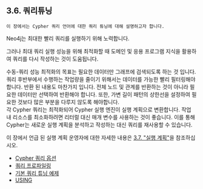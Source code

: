 ## 3.6. 쿼리튜닝

```
이 장에서는 Cypher 쿼리 언어에 대한 쿼리 튜닝에 대해 설명하고자 합니다.
```

Neo4j는 최대한 빨리 쿼리를 실행하기 위해 노력합니다.

그러나 최대 쿼리 실행 성능을 위해 최적화할 때 도메인 및 응용 프로그램 지식을 활용하여 쿼리를 다시 작성하는 것이 도움됩니다.

수동-쿼리 성능 최적화의 목표는 필요한 데이터만 그래프에 검색되도록 하는 것 입니다. 쿼리 후반부에서 수행하는 작업량을 줄이기 위해서는 데이터를 가능한 빨리 필터링해야 합니다. 반환 된 내용도 마찬가지 입니다. 전체 노드 및 관계를 반환하는 것이 아니라 필요한 데이터만 선택하여 반환해야 합니다. 또한, 가변 길이 패턴의 상한선을 설정하여 필요한 것보다 많은 부분을 다루지 않도록 해야합니다.
\
각 Cypher 쿼리는 최적화되어 Cypher 실행 엔진이 실행 계획으로 변환합니다. 작업 내 리소스를 최소화하려면 리터럴 대신 매개 변수를 사용하는 것이 좋습니다. 이를 통해 Cypher는 새로운 실행 계획을 분석하고 작성하는 대신 쿼리를 재사용할 수 있습니다.

이 장에서 언급 된 실행 계획 운영자에 대한 자세한 내용은 [3.7. "실행 계획"](https://mossupport.github.io/developer-manual/cypher/execution-plans/execution-plans.html)을 참조하십시오.

+ [Cypher 쿼리 옵션](query-tuning/cypher-query-options.md)
+ [쿼리 프로파일링](https://mossupport.github.io/developer-manual/cypher/query-tuning/how-do-i-profile-a-query.html)
+ [기본 쿼리 튜닝 예제](https://mossupport.github.io/developer-manual/cypher/query-tuning/basic-query-tuning-example.html)
+ [USING](https://mossupport.github.io/developer-manual/cypher/query-tuning/using.html)